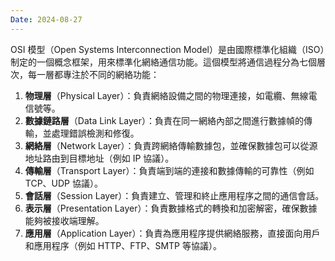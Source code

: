 ```yaml
---
Date: 2024-08-27
---
```

OSI 模型（Open Systems Interconnection Model）是由國際標準化組織（ISO）制定的一個概念框架，用來標準化網絡通信功能。這個模型將通信過程分為七個層次，每一層都專注於不同的網絡功能：

1. **物理層**（Physical Layer）：負責網絡設備之間的物理連接，如電纜、無線電信號等。
2. **數據鏈路層**（Data Link Layer）：負責在同一網絡內部之間進行數據幀的傳輸，並處理錯誤檢測和修復。
3. **網絡層**（Network Layer）：負責跨網絡傳輸數據包，並確保數據包可以從源地址路由到目標地址（例如 IP 協議）。
4. **傳輸層**（Transport Layer）：負責端到端的連接和數據傳輸的可靠性（例如 TCP、UDP 協議）。
5. **會話層**（Session Layer）：負責建立、管理和終止應用程序之間的通信會話。
6. **表示層**（Presentation Layer）：負責數據格式的轉換和加密解密，確保數據能夠被接收端理解。
7. **應用層**（Application Layer）：負責為應用程序提供網絡服務，直接面向用戶和應用程序（例如 HTTP、FTP、SMTP 等協議）。